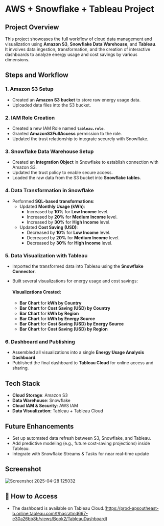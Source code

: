 # AWS + Snowflake + Tableau Project

## Project Overview
This project showcases the full workflow of cloud data management and visualization using **Amazon S3**, **Snowflake Data Warehouse**, and **Tableau**.  
It involves data ingestion, transformation, and the creation of interactive dashboards to analyze energy usage and cost savings by various dimensions.


## Steps and Workflow

### 1. Amazon S3 Setup
- Created an **Amazon S3 bucket** to store raw energy usage data.
- Uploaded data files into the S3 bucket.

### 2. IAM Role Creation
- Created a new IAM Role named **`tableau.role`**.
- Granted **AmazonS3FullAccess** permission to the role.
- Updated the trust relationship to integrate securely with Snowflake.

### 3. Snowflake Data Warehouse Setup
- Created an **Integration Object** in Snowflake to establish connection with Amazon S3.
- Updated the trust policy to enable secure access.
- Loaded the raw data from the S3 bucket into **Snowflake tables**.

### 4. Data Transformation in Snowflake
- Performed **SQL-based transformations**:
  - Updated **Monthly Usage (kWh)**:
    - Increased by **10%** for **Low Income** level.
    - Increased by **20%** for **Medium Income** level.
    - Increased by **30%** for **High Income** level.
  - Updated **Cost Saving (USD)**:
    - Decreased by **10%** for **Low Income** level.
    - Decreased by **20%** for **Medium Income** level.
    - Decreased by **30%** for **High Income** level.

### 5. Data Visualization with Tableau
- Imported the transformed data into Tableau using the **Snowflake Connector**.
- Built several visualizations for energy usage and cost savings:

  #### Visualizations Created:
  - **Bar Chart** for **kWh by Country**
  - **Bar Chart** for **Cost Saving (USD) by Country**
  - **Bar Chart** for **kWh by Region**
  - **Bar Chart** for **kWh by Energy Source**
  - **Bar Chart** for **Cost Saving (USD) by Energy Source**
  - **Bar Chart** for **Cost Saving (USD) by Region**

### 6. Dashboard and Publishing
- Assembled all visualizations into a single **Energy Usage Analysis Dashboard**.
- Published the final dashboard to **Tableau Cloud** for online access and sharing.


## Tech Stack

- **Cloud Storage**: Amazon S3
- **Data Warehouse**: Snowflake
- **Cloud IAM & Security**: AWS IAM
- **Data Visualization**: Tableau + Tableau Cloud


## Future Enhancements
- Set up automated data refresh between S3, Snowflake, and Tableau.
- Add predictive modeling (e.g., future cost-saving projections) inside Tableau.
- Integrate with Snowflake Streams & Tasks for near real-time update

## Screenshot

![Screenshot 2025-04-28 125032](https://github.com/user-attachments/assets/e60ce6f6-2995-44fc-8193-8cb92a55932c)

## 🚀 How to Access
- The dashboard is available on Tableau Cloud.(https://prod-apsoutheast-b.online.tableau.com/t/hasratmd697-e30a26bb8b/views/Book2/TableauDashboard)
